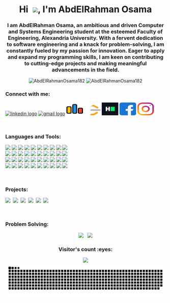 <h1 align="center">Hi&ensp;<img src="https://media.giphy.com/media/hvRJCLFzcasrR4ia7z/giphy.gif" width="30">, I'm AbdElRahman Osama</h1>
<h3 align="center">I am AbdElRahman Osama, an ambitious and driven Computer and Systems Engineering student at the esteemed Faculty of Engineering, Alexandria University. With a fervent dedication to software engineering and a knack for problem-solving, I am constantly fueled by my passion for innovation. Eager to apply and expand my programming skills, I am keen on contributing to cutting-edge projects and making meaningful advancements in the field.</h3>
<p align="center">
    <picture>
        <source media="(prefers-color-scheme: dark)" srcset="https://github-readme-stats.vercel.app/api?username=AbdElRahmanOsama182&show_icons=true&locale=en&theme=dark&hide=issues&show=prs_merged&rank_icon=github" height="180em" />
        <source media="(prefers-color-scheme: light)" srcset="https://github-readme-stats.vercel.app/api?username=AbdElRahmanOsama182&show_icons=true&locale=en&theme=light&hide=issues&show=prs_merged&rank_icon=github" height="180em" />
        <img height="180em" src="https://github-readme-stats.vercel.app/api?username=AbdElRahmanOsama182&show_icons=true&locale=en&theme=dark&hide=issues&show=prs_merged&rank_icon=github" alt="AbdElRahmanOsama182" />
    </picture>
    <picture>
        <source media="(prefers-color-scheme: dark)" srcset="https://github-readme-stats.vercel.app/api/top-langs/?username=AbdElRahmanOsama182&layout=compact&theme=dark" height="180em" />
        <source media="(prefers-color-scheme: light)" srcset="https://github-readme-stats.vercel.app/api/top-langs/?username=AbdElRahmanOsama182&layout=compact&theme=light" height="180em" />
        <img height="180em" src="https://github-readme-stats.vercel.app/api/top-langs/?username=AbdElRahmanOsama182&layout=compact&theme=dark" alt=AbdElRahmanOsama182 />
    </picture>
</p>
<h3 align="left">Connect with me:</h3>
<p align="left">
    <!-- LinkedIn -->
    <a href="https://linkedin.com/in/AbdElRahmanOsama2" target="blank"><img src="https://raw.githubusercontent.com/maurodesouza/profile-readme-generator/master/src/assets/icons/social/linkedin/default.svg" width="52" height="40" alt="linkedin logo" /></a>
    <!-- Gmail -->
    <a href="mailto:bodyusama207@gmail.com" target="blank"><img src="https://skillicons.dev/icons?i=gmail&theme=light" width="52" height="40" alt="gmail logo" /></a>
    <!-- Codeforces -->
    <a href="https://codeforces.com/profile/AbdElRahmanOsama2" target="blank"><img src="https://raw.githubusercontent.com/teamedwardforever/Readme-Generator/71f25dd8b98329b168142a6b782a107b75eab178/svg/Social/codeforces.svg" alt="AbdElRahmanOsama2" width="52" height="40" /></a>
    <!-- LeetCode -->
    <a href="https://www.leetcode.com/AbdELRahmanOsama2" target="blank"><img src="https://raw.githubusercontent.com/teamedwardforever/Readme-Generator/71f25dd8b98329b168142a6b782a107b75eab178/svg/Social/leet-code.svg" alt="AbdELRahmanOsama2" width="52" height="40" /></a>
    <!-- Hackerrank -->
    <a href="https://www.hackerrank.com/bodyusama207" target="blank"><img src="https://raw.githubusercontent.com/teamedwardforever/Readme-Generator/71f25dd8b98329b168142a6b782a107b75eab178/svg/Social/hackerrank.svg" alt="bodyusama207" width="52" height="40" /></a>
    <!-- Facebook -->
    <a href="https://fb.com/abdelrahman.osama.218" target="blank"><img src="https://raw.githubusercontent.com/teamedwardforever/Readme-Generator/71f25dd8b98329b168142a6b782a107b75eab178/svg/Social/facebook.svg" alt="abdelrahman.osama.218" width="52" height="40" /></a>
    <!-- Instagram -->
    <a href="https://instagram.com/abd.elrahman.osama" target="blank"><img src="https://raw.githubusercontent.com/teamedwardforever/Readme-Generator/71f25dd8b98329b168142a6b782a107b75eab178/svg/Social/instagram.svg" alt="abd.elrahman.osama" width="52" height="40" /></a>
</p>
<br>
<h3 align="left">Languages and Tools:</h3>
<p align="left">
    <img src="https://cdn.jsdelivr.net/gh/devicons/devicon@latest/icons/c/c-original.svg" width="52"/>
    <img src="https://cdn.jsdelivr.net/gh/devicons/devicon/icons/cplusplus/cplusplus-original.svg" width="52"/>
    <img src="https://cdn.jsdelivr.net/gh/devicons/devicon/icons/python/python-original.svg" width="52"/>
    <img src="https://cdn.jsdelivr.net/gh/devicons/devicon/icons/r/r-original.svg" width="52"/>
    <img src="https://cdn.jsdelivr.net/gh/devicons/devicon/icons/java/java-original.svg" width="52"/>
    <img src="https://cdn.jsdelivr.net/gh/devicons/devicon/icons/javascript/javascript-original.svg" width="52"/>
    <img src="https://cdn.jsdelivr.net/gh/devicons/devicon/icons/svelte/svelte-original.svg" width="52"/>
    <img src="https://cdn.jsdelivr.net/gh/devicons/devicon/icons/html5/html5-original.svg" width="52"/>
    <img src="https://cdn.jsdelivr.net/gh/devicons/devicon/icons/css3/css3-original.svg" width="52"/>
    <img src="https://cdn.jsdelivr.net/gh/devicons/devicon/icons/bootstrap/bootstrap-original.svg" width="52"/>
    <br>
    <img src="https://cdn.jsdelivr.net/gh/devicons/devicon/icons/vuejs/vuejs-original.svg" width="52"/>
    <img src="https://cdn.jsdelivr.net/gh/devicons/devicon/icons/tailwindcss/tailwindcss-original.svg" width="52"/>
    <img src="https://cdn.jsdelivr.net/gh/devicons/devicon/icons/vuetify/vuetify-original.svg" width="52"/>
    <img src="https://cdn.jsdelivr.net/gh/devicons/devicon/icons/spring/spring-original.svg" width="52"/>
    <img src="https://cdn.jsdelivr.net/gh/devicons/devicon/icons/matlab/matlab-original.svg" width="52"/>
    <img src="https://cdn.jsdelivr.net/gh/devicons/devicon/icons/figma/figma-original.svg" width="52"/>
    <img src="https://cdn.jsdelivr.net/gh/devicons/devicon/icons/postman/postman-original.svg" width="52"/>
    <img src="https://cdn.jsdelivr.net/gh/devicons/devicon/icons/scikitlearn/scikitlearn-original.svg" width="52"/>
    <img src="https://cdn.jsdelivr.net/gh/devicons/devicon/icons/opencv/opencv-original.svg" width="52"/>
    <img src="https://cdn.jsdelivr.net/gh/devicons/devicon/icons/pytorch/pytorch-original.svg" width="52"/>
    <br>
    <img src="https://cdn.jsdelivr.net/gh/devicons/devicon/icons/tensorflow/tensorflow-original.svg" width="52"/>
    <img src="https://cdn.jsdelivr.net/gh/devicons/devicon/icons/ros/ros-original.svg" width="52"/>
    <img src="https://cdn.jsdelivr.net/gh/devicons/devicon/icons/arduino/arduino-original.svg" width="52"/>
    <img src="https://cdn.jsdelivr.net/gh/devicons/devicon/icons/git/git-original.svg" width="52"/>
    <img src="https://cdn.jsdelivr.net/gh/devicons/devicon/icons/pandas/pandas-original.svg" width="52"/>
    <img src="https://cdn.jsdelivr.net/gh/devicons/devicon/icons/plotly/plotly-original.svg" width="52"/>
    <img src="https://cdn.jsdelivr.net/gh/devicons/devicon/icons/prolog/prolog-original.svg" width="52"/>
    <img src="https://cdn.jsdelivr.net/gh/devicons/devicon/icons/numpy/numpy-original.svg" width="52"/>
    <img src="https://cdn.jsdelivr.net/gh/devicons/devicon/icons/matplotlib/matplotlib-original.svg" width="52"/>
    <img src="https://cdn.jsdelivr.net/gh/devicons/devicon/icons/jupyter/jupyter-original-wordmark.svg" width="52"/>
    <br>
    <img src="https://cdn.jsdelivr.net/gh/devicons/devicon/icons/linux/linux-original.svg" width="52"/>
    <img src="https://cdn.jsdelivr.net/gh/devicons/devicon/icons/ubuntu/ubuntu-original.svg" width="52"/>
    <img src="https://cdn.jsdelivr.net/gh/devicons/devicon/icons/anaconda/anaconda-original.svg" width="52"/>
    <img src="https://cdn.jsdelivr.net/gh/devicons/devicon/icons/bash/bash-original.svg" width="52"/>
    <img src="https://cdn.jsdelivr.net/gh/devicons/devicon/icons/cmake/cmake-original.svg" width="52"/>
    <img src="https://cdn.jsdelivr.net/gh/devicons/devicon/icons/latex/latex-original.svg" width="52"/>
    <img src="https://cdn.jsdelivr.net/gh/devicons/devicon/icons/markdown/markdown-original.svg" width="52"/>
    <img src="https://cdn.jsdelivr.net/gh/devicons/devicon/icons/notion/notion-original.svg" width="52"/>
    <img src="https://cdn.jsdelivr.net/gh/devicons/devicon/icons/threejs/threejs-original.svg" width="52"/>
    <img src="https://cdn.jsdelivr.net/gh/devicons/devicon/icons/nodejs/nodejs-original-wordmark.svg" width="52"/>
</p>
<br>
<h3 align="left">Projects:</h3>
<!-- [![Readme Card](https://github-readme-stats.vercel.app/api/pin/?username=anuraghazra&repo=github-readme-stats)](https://github.com/anuraghazra/github-readme-stats) -->
<p align="left">
    <a href="https://github.com/AbdElRahmanOsama182/MailServer" target="blank"><picture>
            <source media="(prefers-color-scheme: dark)" srcset="https://github-readme-stats.vercel.app/api/pin/?username=AbdElRahmanOsama182&repo=MailServer&description_lines_count=3&theme=dark" />
            <source media="(prefers-color-scheme: light)" srcset="https://github-readme-stats.vercel.app/api/pin/?username=AbdElRahmanOsama182&repo=MailServer&description_lines_count=3" />
            <img src="https://github-readme-stats.vercel.app/api/pin/?username=AbdElRahmanOsama182&repo=MailServer&description_lines_count=3" /></picture></a>&nbsp;
    <a href="https://github.com/AbdElRahmanOsama182/Concurrency-Simulation" target="blank"><picture>
            <source media="(prefers-color-scheme: dark)" srcset="https://github-readme-stats.vercel.app/api/pin/?username=AbdElRahmanOsama182&repo=Concurrency-Simulation&description_lines_count=3&theme=dark" />
            <source media="(prefers-color-scheme: light)" srcset="https://github-readme-stats.vercel.app/api/pin/?username=AbdElRahmanOsama182&repo=Concurrency-Simulation&description_lines_count=3" />
            <img src="https://github-readme-stats.vercel.app/api/pin/?username=AbdElRahmanOsama182&repo=Concurrency-Simulation&description_lines_count=3" /></picture></a>&nbsp;
    <a href="https://github.com/AbdElRahmanOsama182/Paint" target="blank"><picture>
            <source media="(prefers-color-scheme: dark)" srcset="https://github-readme-stats.vercel.app/api/pin/?username=AbdElRahmanOsama182&repo=Paint&description_lines_count=3&theme=dark" />
            <source media="(prefers-color-scheme: light)" srcset="https://github-readme-stats.vercel.app/api/pin/?username=AbdElRahmanOsama182&repo=Paint&description_lines_count=3" />
            <img src="https://github-readme-stats.vercel.app/api/pin/?username=AbdElRahmanOsama182&repo=Paint&description_lines_count=3" /></picture></a>&nbsp;
    <a href="https://github.com/AbdElRahmanOsama182/Equator" target="blank"><picture>
            <source media="(prefers-color-scheme: dark)" srcset="https://github-readme-stats.vercel.app/api/pin/?username=AbdElRahmanOsama182&repo=Equator&description_lines_count=3&theme=dark" />
            <source media="(prefers-color-scheme: light)" srcset="https://github-readme-stats.vercel.app/api/pin/?username=AbdElRahmanOsama182&repo=Equator&description_lines_count=3" />
            <img src="https://github-readme-stats.vercel.app/api/pin/?username=AbdElRahmanOsama182&repo=Equator&description_lines_count=3" /></picture></a>&nbsp;
    <a href="https://github.com/AbdElRahmanOsama182/RECI-BEE" target="blank"><picture>
            <source media="(prefers-color-scheme: dark)" srcset="https://github-readme-stats.vercel.app/api/pin/?username=AbdElRahmanOsama182&repo=LeetCode-Problems&description_lines_count=3&theme=dark" />
            <source media="(prefers-color-scheme: light)" srcset="https://github-readme-stats.vercel.app/api/pin/?username=AbdElRahmanOsama182&repo=LeetCode-Problems&description_lines_count=3" />
            <img src="https://github-readme-stats.vercel.app/api/pin/?username=AbdElRahmanOsama182&repo=LeetCode-Problems&description_lines_count=3" /></picture></a>&nbsp;
    <a href="https://github.com/AbdElRahmanOsama182/SimpleCalculator" target="blank"><picture>
            <source media="(prefers-color-scheme: dark)" srcset="https://github-readme-stats.vercel.app/api/pin/?username=AbdElRahmanOsama182&repo=SimpleCalculator&description_lines_count=3&theme=dark" />
            <source media="(prefers-color-scheme: light)" srcset="https://github-readme-stats.vercel.app/api/pin/?username=AbdElRahmanOsama182&repo=SimpleCalculator&description_lines_count=3" />
            <img src="https://github-readme-stats.vercel.app/api/pin/?username=AbdElRahmanOsama182&repo=SimpleCalculator&description_lines_count=3" /></picture></a>&nbsp;
</p>
<br>
<h3 align="left">Problem Solving:</h3>
<p align="center">
    <a href="https://codeforces.com/profile/AbdElRahmanOsama2"><picture>
            <source media="(prefers-color-scheme: dark)" srcset="https://codeforces-readme-stats.vercel.app/api/card?username=AbdElRahmanOsama2&theme=dark" height="260" />
            <source media="(prefers-color-scheme: light)" srcset="https://codeforces-readme-stats.vercel.app/api/card?username=AbdElRahmanOsama2" height="260" />
            <img src="https://codeforces-readme-stats.vercel.app/api/card?username=AbdElRahmanOsama2&theme=dark" height="260" /></picture></a>&nbsp;&nbsp;
    <a href="https://www.leetcode.com/AbdElRahmanOsama2"><picture>
            <source media="(prefers-color-scheme: dark)" srcset="https://leetcard.jacoblin.cool/AbdElRahmanOsama2?ext=heatmap&theme=dark&hide=ranking" height="260" />
            <source media="(prefers-color-scheme: light)" srcset="https://leetcard.jacoblin.cool/AbdElRahmanOsama2?ext=heatmap&theme=light&hide=ranking" height="260" />
            <img src="https://leetcard.jacoblin.cool/AbdElRahmanOsama2?ext=heatmap&theme=dark&hide=ranking" height="260" /></picture></a>
</p>
<div align="center">
    <h3 align="center">Visitor's count :eyes:</h3>
    <img src="https://profile-counter.glitch.me/AbdElRahmanOsama182/count.svg?"  />
</div>
<div align="center">
    <picture>
        <source media="(prefers-color-scheme: dark)" srcset="https://raw.githubusercontent.com/AbdElRahmanOsama182/AbdElRahmanOsama182/output/github-contribution-grid-snake-dark.svg">
        <source media="(prefers-color-scheme: light)" srcset="https://raw.githubusercontent.com/AbdElRahmanOsama182/AbdElRahmanOsama182/output/github-contribution-grid-snake.svg">
        <img alt="github contribution grid snake animation" src="https://raw.githubusercontent.com/AbdElRahmanOsama182/AbdElRahmanOsama182/output/github-contribution-grid-snake.svg">
    </picture>
</div>
<!-- <img src="https://raw.githubusercontent.com/Trilokia/Trilokia/379277808c61ef204768a61bbc5d25bc7798ccf1/bottom_header.svg" /> -->
